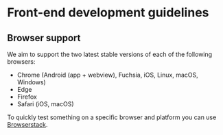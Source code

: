 # Front-end development guidelines

## Browser support

We aim to support the two latest stable versions of each of the following browsers:

- Chrome (Android (app + webview), Fuchsia, iOS, Linux, macOS, Windows)
- Edge
- Firefox
- Safari (iOS, macOS)

To quickly test something on a specific browser and platform you can use [Browserstack](https://www.browserstack.com/).
